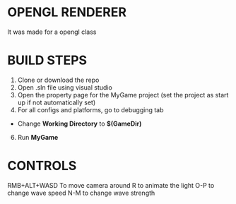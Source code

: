 # OPENGL RENDERER
It was made for a opengl class

# BUILD STEPS
1. Clone or download the repo
2. Open .sln file using visual studio
3. Open the property page for the MyGame project (set the project as start up if not automatically set)
4. For all configs and platforms, go to debugging tab 
  * Change **Working Directory** to **$(GameDir)**
6. Run **MyGame**

# CONTROLS
RMB+ALT+WASD To move camera around
R to animate the light
O-P to change wave speed
N-M to change wave strength
